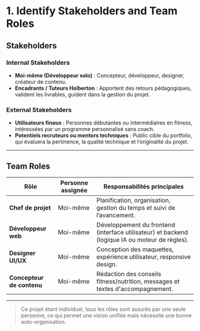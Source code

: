 # 1. Identify Stakeholders and Team Roles

## Stakeholders

### Internal Stakeholders
- **Moi-même (Développeur solo)** : Concepteur, développeur, designer, créateur de contenu.
- **Encadrants / Tuteurs Holberton** : Apportent des retours pédagogiques, valident les livrables, guident dans la gestion du projet.

### External Stakeholders
- **Utilisateurs finaux** : Personnes débutantes ou intermédiaires en fitness, intéressées par un programme personnalisé sans coach.
- **Potentiels recruteurs ou mentors techniques** : Public cible du portfolio, qui évaluera la pertinence, la qualité technique et l’originalité du projet.

---

## Team Roles

| Rôle                     | Personne assignée     | Responsabilités principales                                                                 |
|--------------------------|-----------------------|----------------------------------------------------------------------------------------------|
| **Chef de projet**       | Moi-même              | Planification, organisation, gestion du temps et suivi de l’avancement.                     |
| **Développeur web**      | Moi-même              | Développement du frontend (interface utilisateur) et backend (logique IA ou moteur de règles). |
| **Designer UI/UX**       | Moi-même              | Conception des maquettes, expérience utilisateur, responsive design.                        |
| **Concepteur de contenu**| Moi-même              | Rédaction des conseils fitness/nutrition, messages et textes d'accompagnement.              |

---

> Ce projet étant individuel, tous les rôles sont assurés par une seule personne, ce qui permet une vision unifiée mais nécessite une bonne auto-organisation.
